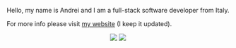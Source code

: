 
Hello, my name is Andrei and I am a full-stack software developer from Italy. 

For more info please visit [my website](https://andre-i.eu) (I keep it updated).


<p align="center">
  <img src="https://andre-i.eu:8080/api/v1/ipResource/github.png" />
  <img src="https://github-readme-stats.vercel.app/api/top-langs/?username=goto-eof&size_weight=0.5&count_weight=0.5&langs_count=20&layout=compact&theme=github_dark&card_width=800&hide_border=true" />
</p>
